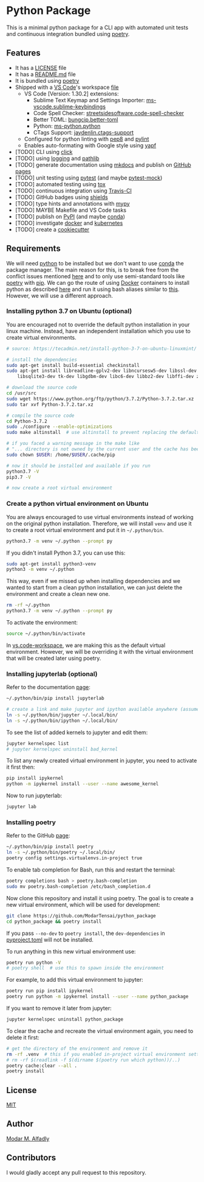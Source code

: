 # Python Package

This is a minimal python package for a CLI app with automated unit tests and continuous integration bundled using [poetry](https://poetry.eustace.io/).

## Features

 - It has a [LICENSE](./LICENSE) file
 - It has a [README.md](./README.md) file
 - It is bundled using [poetry](https://poetry.eustace.io/)
 - Shipped with a [VS Code](https://code.visualstudio.com/)'s workspace [file](./vs.code-workspace)
    - VS Code [Version: 1.30.2] extensions:
        - Sublime Text Keymap and Settings Importer: [ms-vscode.sublime-keybindings](https://marketplace.visualstudio.com/items?itemName=ms-vscode.sublime-keybindings)
        - Code Spell Checker: [streetsidesoftware.code-spell-checker](https://marketplace.visualstudio.com/items?itemName=streetsidesoftware.code-spell-checker)
        - Better TOML: [bungcip.better-toml](https://marketplace.visualstudio.com/items?itemName=bungcip.better-toml)
        - Python: [ms-python.python](https://marketplace.visualstudio.com/items?itemName=ms-python.python)
        - CTags Support: [jaydenlin.ctags-support](https://marketplace.visualstudio.com/items?itemName=jaydenlin.ctags-support)
    - Configured for python linting with [pep8](https://pypi.org/project/pep8/) and [pylint](https://www.pylint.org/)
    - Enables auto-formating with Google style using [yapf](https://github.com/google/yapf)
 - [TODO] CLI using [click](https://click.palletsprojects.com/en/7.x/)
 - [TODO] using [logging](https://docs.python.org/3/library/logging.html) and [pathlib](https://docs.python.org/3/library/pathlib.html)
 - [TODO] generate documentation using [mkdocs](https://www.mkdocs.org/) and publish on [GitHub pages](https://pages.github.com/)
 - [TODO] unit testing using [pytest](https://pytest.org) (and maybe [pytest-mock](https://pypi.org/project/pytest-mock/))
 - [TODO] automated testing using [tox](https://tox.readthedocs.io/en/latest/)
 - [TODO] continuous integration using [Travis-CI](https://travis-ci.com/)
 - [TODO] GitHub badges using [shields](https://shields.io/)
 - [TODO] type hints and annotations with [mypy](http://mypy-lang.org/)
 - [TODO] MAYBE Makefile and VS Code tasks
 - [TODO] publish on [PyPI](https://pypi.org/) (and maybe [conda](https://conda.io))
 - [TODO] investigate [docker](https://www.docker.com/) and [kubernetes](https://kubernetes.io/)
 - [TODO] create a [cookiecutter](https://github.com/audreyr/cookiecutter)


## Requirements

We will need [python](https://www.python.org/) to be installed but we don't want to use [conda](https://conda.io) the package manager. The main reason for this, is to break free from the conflict issues mentioned [here](https://www.anaconda.com/blog/developer-blog/understanding-conda-pip/) and to only use semi-standard tools like [poetry](https://poetry.eustace.io/) with [pip](https://pip.pypa.io/en/stable/). We can go the route of using [Docker](https://www.docker.com/) containers to install python as described [here](https://blog.realkinetic.com/building-minimal-docker-containers-for-python-applications-37d0272c52f3) and run it using bash aliases similar to [this](https://hub.docker.com/r/chenzj/dfimage/). However, we will use a different approach.

### Installing python 3.7 on Ubuntu (optional)

You are encouraged not to override the default python installation in your linux machine. Instead, have an independent installation which you use to create virtual environments.

```sh
# source: https://tecadmin.net/install-python-3-7-on-ubuntu-linuxmint/

# install the dependencies
sudo apt-get install build-essential checkinstall
sudo apt-get install libreadline-gplv2-dev libncursesw5-dev libssl-dev \
    libsqlite3-dev tk-dev libgdbm-dev libc6-dev libbz2-dev libffi-dev zlib1g-dev

# download the source code
cd /usr/src
sudo wget https://www.python.org/ftp/python/3.7.2/Python-3.7.2.tar.xz
sudo tar xvf Python-3.7.2.tar.xz

# compile the source code
cd Python-3.7.2
sudo ./configure --enable-optimizations
sudo make altinstall  # use altinstall to prevent replacing the default python

# if you faced a warning message in the make like
# "... directory is not owned by the current user and the cache has been disabled ...", do the following
sudo chown $USER: /home/$USER/.cache/pip

# now it should be installed and available if you run
python3.7 -V
pip3.7 -V

# now create a root virtual environment
```

### Create a python virtual environment on Ubuntu

You are always encouraged to use virtual environments instead of working on the original python installation. Therefore, we will install `venv` and use it to create a root virtual environment and put it in `~/.python/bin`.

```sh
python3.7 -m venv ~/.python --prompt py
```

If you didn't install Python 3.7, you can use this:

```sh
sudo apt-get install python3-venv
python3 -m venv ~/.python
```

This way, even if we missed up when installing dependencies and we wanted to start from a clean python installation, we can just delete the environment and create a clean new one.

```sh
rm -rf ~/.python
python3.7 -m venv ~/.python --prompt py
```

To activate the environment:

```sh
source ~/.python/bin/activate
```

In [vs.code-workspace](./vs.code-workspace), we are making this as the default virtual environment. However, we will be overriding it with the virtual environment that will be created later using poetry.

### Installing jupyterlab (optional)

Refer to the documentation [page](https://jupyterlab.readthedocs.io/en/stable/):

```sh
~/.python/bin/pip install jupyterlab

# create a link and make jupyter and ipython available anywhere (assumes ~/.local/bin is in PATH)
ln -s ~/.python/bin/jupyter ~/.local/bin/
ln -s ~/.python/bin/ipython ~/.local/bin/
```

To see the list of added kernels to jupyter and edit them:

```sh
jupyter kernelspec list
# jupyter kernelspec uninstall bad_kernel
```

To list any newly created virtual environment in jupyter, you need to activate it first then:

```sh
pip install ipykernel
python -m ipykernel install --user --name awesome_kernel
```

Now to run jupyterlab:

```sh
jupyter lab
```

### Installing poetry

Refer to the GitHub [page](https://github.com/sdispater/poetry):

```sh
~/.python/bin/pip install poetry
ln -s ~/.python/bin/poetry ~/.local/bin/
poetry config settings.virtualenvs.in-project true
```

To enable tab completion for Bash, run this and restart the terminal:

```sh
poetry completions bash > poetry.bash-completion
sudo mv poetry.bash-completion /etc/bash_completion.d
```

Now clone this repository and install it using poetry. The goal is to create a new virtual environment, which will be used for development:

```sh
git clone https://github.com/ModarTensai/python_package
cd python_package && poetry install
```

If you pass `--no-dev` to `poetry install`, the `dev-dependencies` in [pyproject.toml](./pyproject.toml) will not be installed.

To run anything in this new virtual environment use:

```sh
poetry run python -V
# poetry shell  # use this to spawn inside the environment
```

For example, to add this virtual environment to jupyter:

```sh
poetry run pip install ipykernel
poetry run python -m ipykernel install --user --name python_package
```

If you want to remove it later from jupyter:

```sh
jupyter kernelspec uninstall python_package 
```

To clear the cache and recreate the virtual environment again, you need to delete it first:

```sh
# get the directory of the environment and remove it
rm -rf .venv  # this if you enabled in-project virtual environment setting
# rm -rf $(readlink -f $(dirname $(poetry run which python))/..)
poetry cache:clear --all .
poetry install
```

## License

[MIT](./LICENSE)

## Author

[Modar M. Alfadly](https://modar.me)

## Contributors

I would gladly accept any pull request to this repository.